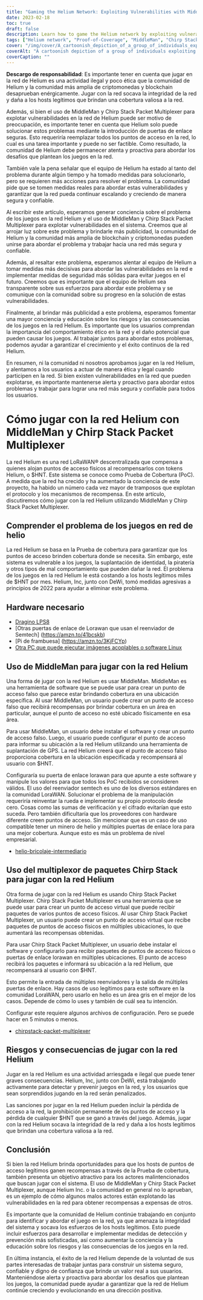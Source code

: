 ```yaml
---
title: "Gaming the Helium Network: Exploiting Vulnerabilities with MiddleMan and Chirp Stack Packet Multiplexer"
date: 2023-02-18
toc: true
draft: false
description: Learn how to game the Helium network by exploiting vulnerabilities with MiddleMan and Chirp Stack Packet Multiplexer, as well as the risks and consequences of doing so.
tags: ["Helium network", "Proof-of-Coverage", "MiddleMan", "Chirp Stack Packet Multiplexer", "gaming", "exploiting vulnerabilities", "LoRaWAN network", "cryptocurrency", "blockchain", "decentralized network", "hotspots", "spoofing", "cheating", "illegal activity", "penalties", "integrity of network", "rewards", "malicious actors", "network security", "legitimate hosts"]
cover: "/img/cover/A_cartoonish_depiction_of_a_group_of_individuals_exploiting.png"
coverAlt: "A cartoonish depiction of a group of individuals exploiting a helium balloon with an image of a LoRaWAN® gateway and MiddleMan or Chirp Stack Packet Multiplexer in the background."
coverCaption: ""
---
```

 **Descargo de responsabilidad**: Es importante tener en cuenta que jugar en la red de Helium es una actividad ilegal y poco ética que la comunidad de Helium y la comunidad más amplia de criptomonedas y blockchain desaprueban enérgicamente. Jugar con la red socava la integridad de la red y daña a los hosts legítimos que brindan una cobertura valiosa a la red.  Además, si bien el uso de MiddleMan y Chirp Stack Packet Multiplexer para explotar vulnerabilidades en la red de Helium puede ser motivo de preocupación, es importante tener en cuenta que Helium solo puede solucionar estos problemas mediante la introducción de puertas de enlace seguras. Esto requeriría reemplazar todos los puntos de acceso en la red, lo cual es una tarea importante y puede no ser factible. Como resultado, la comunidad de Helium debe permanecer atenta y proactiva para abordar los desafíos que plantean los juegos en la red.  También vale la pena señalar que el equipo de Helium ha estado al tanto del problema durante algún tiempo y ha tomado medidas para solucionarlo, pero se requieren más acciones para resolver el problema. La comunidad pide que se tomen medidas reales para abordar estas vulnerabilidades y garantizar que la red pueda continuar escalando y creciendo de manera segura y confiable.  Al escribir este artículo, esperamos generar conciencia sobre el problema de los juegos en la red Helium y el uso de MiddleMan y Chirp Stack Packet Multiplexer para explotar vulnerabilidades en el sistema. Creemos que al arrojar luz sobre este problema y brindarle más publicidad, la comunidad de Helium y la comunidad más amplia de blockchain y criptomonedas pueden unirse para abordar el problema y trabajar hacia una red más segura y confiable.  Además, al resaltar este problema, esperamos alentar al equipo de Helium a tomar medidas más decisivas para abordar las vulnerabilidades en la red e implementar medidas de seguridad más sólidas para evitar juegos en el futuro. Creemos que es importante que el equipo de Helium sea transparente sobre sus esfuerzos para abordar este problema y se comunique con la comunidad sobre su progreso en la solución de estas vulnerabilidades.  Finalmente, al brindar más publicidad a este problema, esperamos fomentar una mayor conciencia y educación sobre los riesgos y las consecuencias de los juegos en la red Helium. Es importante que los usuarios comprendan la importancia del comportamiento ético en la red y el daño potencial que pueden causar los juegos. Al trabajar juntos para abordar estos problemas, podemos ayudar a garantizar el crecimiento y el éxito continuos de la red Helium.  En resumen, ni la comunidad ni nosotros aprobamos jugar en la red Helium, y alentamos a los usuarios a actuar de manera ética y legal cuando participen en la red. Si bien existen vulnerabilidades en la red que pueden explotarse, es importante mantenerse alerta y proactivo para abordar estos problemas y trabajar para lograr una red más segura y confiable para todos los usuarios.  # Cómo jugar con la red Helium con MiddleMan y Chirp Stack Packet Multiplexer La red Helium es una red LoRaWAN® descentralizada que compensa a quienes alojan puntos de acceso físicos al recompensarlos con tokens Helium, o $HNT. Este sistema se conoce como Prueba de Cobertura (PoC). A medida que la red ha crecido y ha aumentado la conciencia de este proyecto, ha habido un número cada vez mayor de tramposos que explotan el protocolo y los mecanismos de recompensa. En este artículo, discutiremos cómo jugar con la red Helium utilizando MiddleMan y Chirp Stack Packet Multiplexer.  ## Comprender el problema de los juegos en red de helio La red Helium se basa en la Prueba de cobertura para garantizar que los puntos de acceso brinden cobertura donde se necesita. Sin embargo, este sistema es vulnerable a los juegos, la suplantación de identidad, la piratería y otros tipos de mal comportamiento que pueden dañar la red. El problema de los juegos en la red Helium le está costando a los hosts legítimos miles de $HNT por mes. Helium, Inc, junto con DeWi, tomó medidas agresivas a principios de 2022 para ayudar a eliminar este problema.  ## Hardware necesario - [Dragino LPS8](https://www.ebay.com/sch/i.html?_nkw=dragino+lps8) - [Otras puertas de enlace de Lorawan que usan el reenviador de Semtech] (https://amzn.to/41bcskb) - [Pi de frambuesa] (https://amzn.to/3KjFCYp) - [Otra PC que puede ejecutar imágenes acoplables o software Linux](https://amzn.to/3YkFhcj)  ## Uso de MiddleMan para jugar con la red Helium Una forma de jugar con la red Helium es usar MiddleMan. MiddleMan es una herramienta de software que se puede usar para crear un punto de acceso falso que parece estar brindando cobertura en una ubicación específica. Al usar MiddleMan, un usuario puede crear un punto de acceso falso que recibirá recompensas por brindar cobertura en un área en particular, aunque el punto de acceso no esté ubicado físicamente en esa área.  Para usar MiddleMan, un usuario debe instalar el software y crear un punto de acceso falso. Luego, el usuario puede configurar el punto de acceso para informar su ubicación a la red Helium utilizando una herramienta de suplantación de GPS. La red Helium creerá que el punto de acceso falso proporciona cobertura en la ubicación especificada y recompensará al usuario con $HNT.  Configuraría su puerta de enlace lorawan para que apunte a este software y manipule los valores para que todos los PoC recibidos se consideren válidos. El uso del reenviador semtech es uno de los diversos estándares en la comunidad LoraWAN. Solucionar el problema de la manipulación requeriría reinventar la rueda e implementar su propio protocolo desde cero. Cosas como las sumas de verificación y el cifrado evitarían que esto suceda. Pero también dificultaría que los proveedores con hardware diferente creen puntos de acceso. Sin mencionar que es un caso de uso compatible tener un minero de helio y múltiples puertas de enlace lora para una mejor cobertura. Aunque esto es más un problema de nivel empresarial.   - [helio-bricolaje-intermediario](https://github.com/curiousfokker/helio-bricolaje-intermediario)  ## Uso del multiplexor de paquetes Chirp Stack para jugar con la red Helium Otra forma de jugar con la red Helium es usando Chirp Stack Packet Multiplexer. Chirp Stack Packet Multiplexer es una herramienta que se puede usar para crear un punto de acceso virtual que puede recibir paquetes de varios puntos de acceso físicos. Al usar Chirp Stack Packet Multiplexer, un usuario puede crear un punto de acceso virtual que recibe paquetes de puntos de acceso físicos en múltiples ubicaciones, lo que aumentará las recompensas obtenidas.  Para usar Chirp Stack Packet Multiplexer, un usuario debe instalar el software y configurarlo para recibir paquetes de puntos de acceso físicos o puertas de enlace lorawan en múltiples ubicaciones. El punto de acceso recibirá los paquetes e informará su ubicación a la red Helium, que recompensará al usuario con $HNT.  Esto permite la entrada de múltiples reenviadores y la salida de múltiples puertas de enlace. Hay casos de uso legítimos para este software en la comunidad LoraWAN, pero usarlo en helio es un área gris en el mejor de los casos. Depende de cómo lo uses y también de cuál sea tu intención.  Configurar este requiere algunos archivos de configuración. Pero se puede hacer en 5 minutos o menos. - [chirpstack-packet-multiplexer](https://github.com/brocaar/chirpstack-packet-multiplexer)   ## Riesgos y consecuencias de jugar con la red Helium Jugar en la red Helium es una actividad arriesgada e ilegal que puede tener graves consecuencias. Helium, Inc, junto con DeWi, está trabajando activamente para detectar y prevenir juegos en la red, y los usuarios que sean sorprendidos jugando en la red serán penalizados.  Las sanciones por jugar en la red Helium pueden incluir la pérdida de acceso a la red, la prohibición permanente de los puntos de acceso y la pérdida de cualquier $HNT que se ganó a través del juego. Además, jugar con la red Helium socava la integridad de la red y daña a los hosts legítimos que brindan una cobertura valiosa a la red.  ## Conclusión Si bien la red Helium brinda oportunidades para que los hosts de puntos de acceso legítimos ganen recompensas a través de la Prueba de cobertura, también presenta un objetivo atractivo para los actores malintencionados que buscan jugar con el sistema. El uso de MiddleMan y Chirp Stack Packet Multiplexer, aunque Helium Inc. o la comunidad en general no lo aprueban, es un ejemplo de cómo algunos malos actores están explotando las vulnerabilidades en la red para obtener recompensas a expensas de otros.  Es importante que la comunidad de Helium continúe trabajando en conjunto para identificar y abordar el juego en la red, ya que amenaza la integridad del sistema y socava los esfuerzos de los hosts legítimos. Esto puede incluir esfuerzos para desarrollar e implementar medidas de detección y prevención más sofisticadas, así como aumentar la conciencia y la educación sobre los riesgos y las consecuencias de los juegos en la red.  En última instancia, el éxito de la red Helium depende de la voluntad de sus partes interesadas de trabajar juntas para construir un sistema seguro, confiable y digno de confianza que brinde un valor real a sus usuarios. Manteniéndose alerta y proactiva para abordar los desafíos que plantean los juegos, la comunidad puede ayudar a garantizar que la red de Helium continúe creciendo y evolucionando en una dirección positiva.